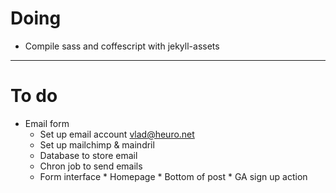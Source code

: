 # Doing

* Compile sass and coffescript with jekyll-assets

***

# To do

* Email form
  - Set up email account vlad@heuro.net
  - Set up mailchimp & maindril
  - Database to store email
  - Chron job to send emails
  - Form interface
  		* Homepage
  		* Bottom of post
  		* GA sign up action